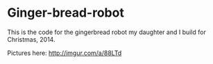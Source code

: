 Ginger-bread-robot
==================
This is the code for the gingerbread robot my daughter and I build for Christmas, 2014. 

Pictures here: http://imgur.com/a/88LTd 
